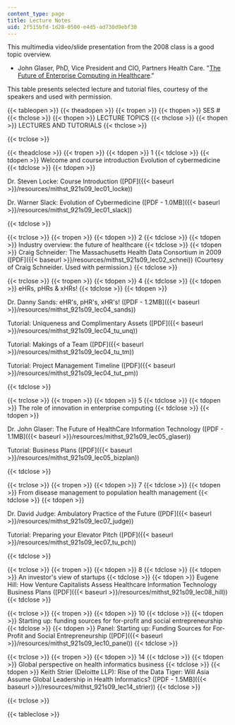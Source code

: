 ```yaml
---
content_type: page
title: Lecture Notes
uid: 2f515bfd-1d28-0500-e4d5-ad730d9ebf30
---
```


This multimedia video/slide presentation from the 2008 class is a good topic overview.

*   John Glaser, PhD, Vice President and CIO, Partners Health Care. "[The Future of Enterprise Computing in Healthcare](http://hst921.org/videos/2008/Published/Glaser/)."

This table presents selected lecture and tutorial files, courtesy of the speakers and used with permission.

{{< tableopen >}}
{{< theadopen >}}
{{< tropen >}}
{{< thopen >}}
SES #
{{< thclose >}}
{{< thopen >}}
LECTURE TOPICS
{{< thclose >}}
{{< thopen >}}
LECTURES AND TUTORIALS
{{< thclose >}}

{{< trclose >}}

{{< theadclose >}}
{{< tropen >}}
{{< tdopen >}}
1
{{< tdclose >}}
{{< tdopen >}}
Welcome and course introduction Evolution of cybermedicine
{{< tdclose >}}
{{< tdopen >}}


Dr. Steven Locke: Course Introduction ([PDF]({{< baseurl >}}/resources/mithst_921s09_lec01_locke))

Dr. Warner Slack: Evolution of Cybermedicine ([PDF - 1.0MB]({{< baseurl >}}/resources/mithst_921s09_lec01_slack))


{{< tdclose >}}

{{< trclose >}}
{{< tropen >}}
{{< tdopen >}}
2
{{< tdclose >}}
{{< tdopen >}}
Industry overview: the future of healthcare
{{< tdclose >}}
{{< tdopen >}}
Craig Schneider: The Massachusetts Health Data Consortium in 2009 ([PDF]({{< baseurl >}}/resources/mithst_921s09_lec02_schnei)) (Courtesy of Craig Schneider. Used with permission.)
{{< tdclose >}}

{{< trclose >}}
{{< tropen >}}
{{< tdopen >}}
4
{{< tdclose >}}
{{< tdopen >}}
eHRs, pHRs & xHRs!
{{< tdclose >}}
{{< tdopen >}}


Dr. Danny Sands: eHR's, pHR's, xHR's! ([PDF - 1.2MB]({{< baseurl >}}/resources/mithst_921s09_lec04_sands))

Tutorial: Uniqueness and Complimentary Assets ([PDF]({{< baseurl >}}/resources/mithst_921s09_lec04_tu_unq))

Tutorial: Makings of a Team ([PDF]({{< baseurl >}}/resources/mithst_921s09_lec04_tu_tm))

Tutorial: Project Management Timeline ([PDF]({{< baseurl >}}/resources/mithst_921s09_lec04_tut_pm))


{{< tdclose >}}

{{< trclose >}}
{{< tropen >}}
{{< tdopen >}}
5
{{< tdclose >}}
{{< tdopen >}}
The role of innovation in enterprise computing
{{< tdclose >}}
{{< tdopen >}}


Dr. John Glaser: The Future of HealthCare Information Technology ([PDF - 1.1MB]({{< baseurl >}}/resources/mithst_921s09_lec05_glaser))

Tutorial: Business Plans ([PDF]({{< baseurl >}}/resources/mithst_921s09_lec05_bizplan))


{{< tdclose >}}

{{< trclose >}}
{{< tropen >}}
{{< tdopen >}}
7
{{< tdclose >}}
{{< tdopen >}}
From disease management to population health management
{{< tdclose >}}
{{< tdopen >}}


Dr. David Judge: Ambulatory Practice of the Future ([PDF]({{< baseurl >}}/resources/mithst_921s09_lec07_judge))

Tutorial: Preparing your Elevator Pitch ([PDF]({{< baseurl >}}/resources/mithst_921s09_lec07_tu_pch))


{{< tdclose >}}

{{< trclose >}}
{{< tropen >}}
{{< tdopen >}}
8
{{< tdclose >}}
{{< tdopen >}}
An investor's view of startups
{{< tdclose >}}
{{< tdopen >}}
Eugene Hill: How Venture Capitalists Assess Healthcare Information Technology Business Plans ([PDF]({{< baseurl >}}/resources/mithst_921s09_lec08_hill))
{{< tdclose >}}

{{< trclose >}}
{{< tropen >}}
{{< tdopen >}}
10
{{< tdclose >}}
{{< tdopen >}}
Starting up: funding sources for for-profit and social entrepreneurship
{{< tdclose >}}
{{< tdopen >}}
Panel: Starting up: Funding Sources for For-Profit and Social Entrepreneurship ([PDF]({{< baseurl >}}/resources/mithst_921s09_lec10_panel))
{{< tdclose >}}

{{< trclose >}}
{{< tropen >}}
{{< tdopen >}}
14
{{< tdclose >}}
{{< tdopen >}}
Global perspective on health informatics business
{{< tdclose >}}
{{< tdopen >}}
Keith Strier (Deloitte LLP): Rise of the Data Tiger: Will Asia Assume Global Leadership in Health Informatics? ([PDF - 1.5MB]({{< baseurl >}}/resources/mithst_921s09_lec14_strier))
{{< tdclose >}}

{{< trclose >}}

{{< tableclose >}}